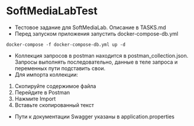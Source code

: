 # SoftMediaLabTest
* Тестовое задание для SoftMediaLab. Описание в TASKS.md
* Перед запуском приложения запустить docker-compose-db.yml
```shell
docker-compose -f docker-compose-db.yml up -d
```
* Коллекция запросов в postman находится в postman_collection.json. Запросы выполнять последовательно, данные в теле запроса и переменных пути подставить свои.
* Для импорта коллекции:
1. Скопируйте содержимое файла
2. Перейдите в Postman
3. Нажмите Import
4. Вставьте скопированный текст


* Пути к документации Swagger указаны в application.properties
